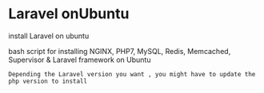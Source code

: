 # Laravel onUbuntu

install Laravel on ubuntu

bash script for installing NGINX, PHP7, MySQL, Redis, Memcached, Supervisor & Laravel framework on Ubuntu

`Depending the Laravel version you want , you might have to update the php version to install`
